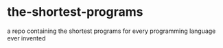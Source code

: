 # the-shortest-programs
a repo containing the shortest programs for every programming language ever invented
